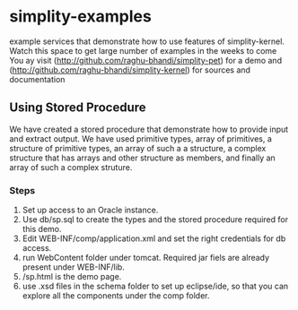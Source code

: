 # simplity-examples
example services that demonstrate how to use features of simplity-kernel.
Watch this space to get large number of examples in the weeks to come
You ay visit (http://github.com/raghu-bhandi/simplity-pet) for a demo and  (http://github.com/raghu-bhandi/simplity-kernel) for sources and documentation

## Using Stored Procedure
We have created a stored procedure that demonstrate how to provide input and extract output. We have used primitive types, array of primitives, a structure of primitive types, an array of such a a structure, a complex structure that has arrays and other structure as members, and finally an array of such a complex struture. 
### Steps
1. Set up access to an Oracle instance.
2. Use db/sp.sql to create the types and the stored procedure required for this demo.
3. Edit WEB-INF/comp/application.xml and set the right credentials for db access.
4. run WebContent folder under tomcat. Required jar fiels are already present under WEB-INF/lib.
5. /sp.html is the demo page.
6. use .xsd files in the schema folder to set up eclipse/ide, so that you can explore all the components under the comp folder.

